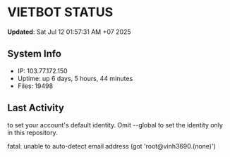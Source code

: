 # VIETBOT STATUS
**Updated**: Sat Jul 12 01:57:31 AM +07 2025

## System Info
- IP: 103.77.172.150
- Uptime: up 6 days, 5 hours, 44 minutes
- Files: 19498

## Last Activity

to set your account's default identity.
Omit --global to set the identity only in this repository.

fatal: unable to auto-detect email address (got 'root@vinh3690.(none)')
